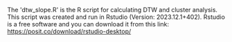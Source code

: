 The 'dtw_slope.R' is the R script for calculating DTW and cluster analysis. This script was created and run in Rstudio (Version: 2023.12.1+402). 
Rstudio is a free software and you can download it from this link: https://posit.co/download/rstudio-desktop/ 

